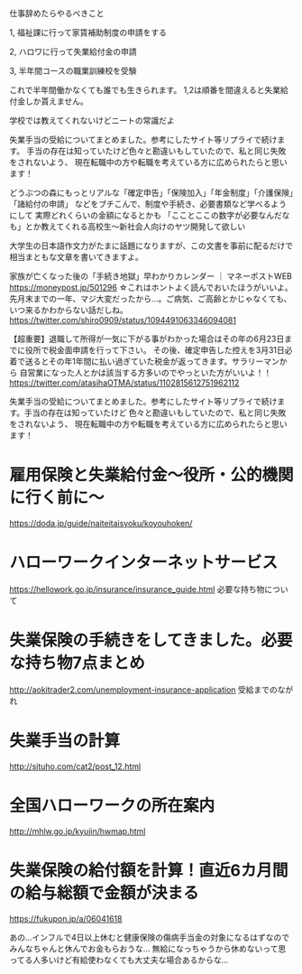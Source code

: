 仕事辞めたらやるべきこと

1, 福祉課に行って家賃補助制度の申請をする

2, ハロワに行って失業給付金の申請

3, 半年間コースの職業訓練校を受験

これで半年間働かなくても誰でも生きられます。
1,2は順番を間違えると失業給付金しか貰えません。

学校では教えてくれないけどニートの常識だよ



失業手当の受給についてまとめました。参考にしたサイト等リプライで続けます。
手当の存在は知っていたけど色々と勘違いもしていたので、私と同じ失敗をされないよう、
現在転職中の方や転職を考えている方に広められたらと思います！


どうぶつの森にもっとリアルな「確定申告」「保険加入」「年金制度」「介護保険」「諸給付の申請」
などをブチこんで、制度や手続き、必要書類など学べるようにして
実際どれくらいの金額になるとかも
「こことここの数字が必要なんだなも」とか教えてくれる高校生〜新社会人向けのヤツ開発して欲しい


大学生の日本語作文力がたまに話題になりますが、この文書を事前に配るだけで相当まともな文章を書いてきますよ。



家族が亡くなった後の「手続き地獄」早わかりカレンダー  ｜ マネーポストWEB https://moneypost.jp/501296
☆これはホントよく読んでおいたほうがいいよ。先月末までの一年、マジ大変だったから…。ご病気、ご高齢とかじゃなくても、
いつ来るかわからない話だしね。
https://twitter.com/shiro0909/status/1094491063346094081


【超重要】退職して所得が一気に下がる事がわかった場合はその年の6月23日までに役所で税金面申請を行って下さい。
その後、確定申告した控えを3月31日必着で送るとその年1年間に払い過ぎていた税金が返ってきます。サラリーマンから
自営業になった人とかは該当する方多いのでやっといた方がいいよ！！
https://twitter.com/atasihaOTMA/status/1102815612751962112


失業手当の受給についてまとめました。参考にしたサイト等リプライで続けます。手当の存在は知っていたけど
色々と勘違いもしていたので、私と同じ失敗をされないよう、
現在転職中の方や転職を考えている方に広められたらと思います！

# 雇用保険と失業給付金～役所・公的機関に行く前に～
https://doda.jp/guide/naiteitaisyoku/koyouhoken/

# ハローワークインターネットサービス
https://hellowork.go.jp/insurance/insurance_guide.html
必要な持ち物について
# 失業保険の手続きをしてきました。必要な持ち物7点まとめ
http://aokitrader2.com/unemployment-insurance-application
受給までのながれ

# 失業手当の計算
http://situho.com/cat2/post_12.html
# 全国ハローワークの所在案内
http://mhlw.go.jp/kyujin/hwmap.html

# 失業保険の給付額を計算！直近6カ月間の給与総額で金額が決まる
https://fukupon.jp/a/06041618



あの…インフルで4日以上休むと健康保険の傷病手当金の対象になるはずなのでみんなちゃんと休んでお金もらおうな…
無給になっちゃうから休めないって思ってる人多いけど有給使わなくても大丈夫な場合あるからな…
